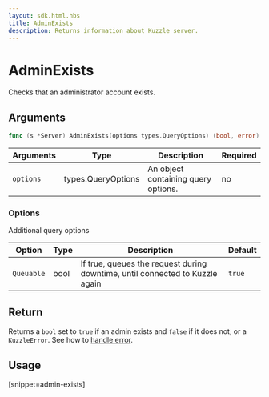 ```yaml
---
layout: sdk.html.hbs
title: AdminExists
description: Returns information about Kuzzle server.
---
```


# AdminExists

<SinceBadge version="1.0.0" />

Checks that an administrator account exists.

## Arguments

```go
func (s *Server) AdminExists(options types.QueryOptions) (bool, error)
```

| Arguments | Type               | Description                         | Required |
| --------- | ------------------ | ----------------------------------- | -------- |
| `options` | types.QueryOptions | An object containing query options. | no       |

### **Options**

Additional query options

| Option     | Type | Description                                                                  | Default |
| ---------- | ---- | ---------------------------------------------------------------------------- | ------- |
| `Queuable` | bool | If true, queues the request during downtime, until connected to Kuzzle again | `true`  |

## Return

Returns a `bool` set to `true` if an admin exists and `false` if it does not, or a `KuzzleError`. See how to [handle error](/sdk-reference/go/1/error-handling).

## Usage

[snippet=admin-exists]

